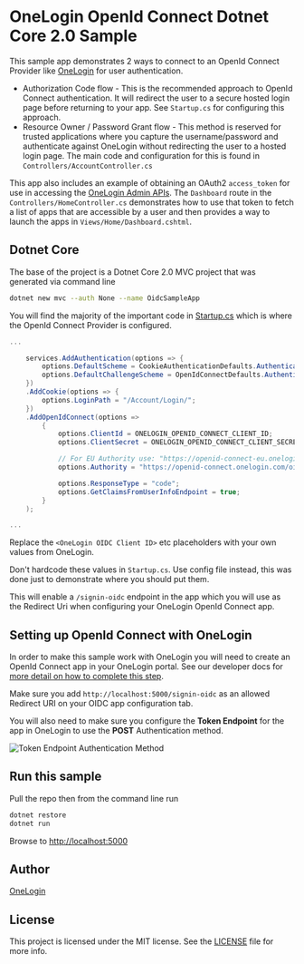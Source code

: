 OneLogin OpenId Connect Dotnet Core 2.0 Sample
==============================================

This sample app demonstrates 2 ways to connect to an OpenId Connect Provider like [OneLogin](https://www.onelogin.com)
for user authentication.

* Authorization Code flow - This is the recommended approach to OpenId Connect authentication. It will redirect the user to a secure hosted login page before returning to your app. See `Startup.cs` for configuring this approach.
* Resource Owner / Password Grant flow - This method is reserved for trusted applications where you capture the username/password and authenticate against OneLogin without redirecting the user to a hosted login page. The main code and configuration for this is found in `Controllers/AccountController.cs`

This app also includes an example of obtaining an OAuth2 `access_token` for use in accessing the [OneLogin Admin APIs](https://developers.onelogin.com/api-docs/1/getting-started/dev-overview). The `Dashboard` route in the `Controllers/HomeController.cs` demonstrates how to use that token to fetch a list of apps that are accessible by a user and then provides a way to launch the apps in `Views/Home/Dashboard.cshtml`.

## Dotnet Core

The base of the project is a Dotnet Core 2.0 MVC project that was generated via command line
```sh
dotnet new mvc --auth None --name OidcSampleApp
```

You will find the majority of the important code in [Startup.cs](Startup.cs) which is where the OpenId Connect Provider is configured.

```csharp
...

    services.AddAuthentication(options => {
        options.DefaultScheme = CookieAuthenticationDefaults.AuthenticationScheme;
        options.DefaultChallengeScheme = OpenIdConnectDefaults.AuthenticationScheme;
    })
    .AddCookie(options => {
        options.LoginPath = "/Account/Login/";
    })
    .AddOpenIdConnect(options =>
        {
            options.ClientId = ONELOGIN_OPENID_CONNECT_CLIENT_ID;
            options.ClientSecret = ONELOGIN_OPENID_CONNECT_CLIENT_SECRET;

            // For EU Authority use: "https://openid-connect-eu.onelogin.com/oidc";
            options.Authority = "https://openid-connect.onelogin.com/oidc";

            options.ResponseType = "code";
            options.GetClaimsFromUserInfoEndpoint = true;
        }
    );

...
```

Replace the `<OneLogin OIDC Client ID>` etc placeholders with your own values from OneLogin.

Don't hardcode these values in `Startup.cs`. Use config file instead, this was done just
to demonstrate where you should put them.

This will enable a `/signin-oidc` endpoint in the app which you will use as the Redirect Uri when configuring your OneLogin OpenId Connect app.

## Setting up OpenId Connect with OneLogin
In order to make this sample work with OneLogin you will need to create an OpenId Connect app in your OneLogin portal. See our developer docs for [more detail on how to complete this step](https://developers.onelogin.com/openid-connect).

Make sure you add `http://localhost:5000/signin-oidc` as an allowed Redirect URI on your OIDC app configuration tab.

You will also need to make sure you configure the **Token Endpoint** for the app in OneLogin
to use the **POST** Authentication method.

![Token Endpoint Authentication Method](https://s3.amazonaws.com/onelogin-screenshots/dev_site/images/client_secret_post.png)

## Run this sample
Pull the repo then from the command line run

```sh
dotnet restore
dotnet run
```

Browse to [http://localhost:5000](http://localhost:5000)

## Author

[OneLogin](onelogin.com)

## License

This project is licensed under the MIT license. See the [LICENSE](LICENSE) file for more info.
